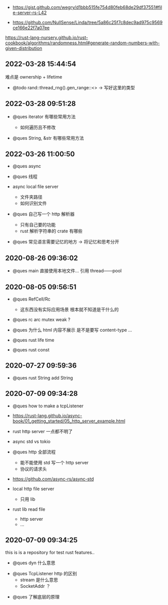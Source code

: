 - https://gist.github.com/wegry/d1bbb515fe754d80feb68de29df37551#file-server-rs-L42

- https://github.com/NullSense/Linda/tree/5a86c25f7c8dec9ad975c9569ce166e22f7a07ee

https://rust-lang-nursery.github.io/rust-cookbook/algorithms/randomness.html#generate-random-numbers-with-given-distribution

## 2022-03-28 15:44:54

难点是 ownership + lifetime

- @todo rand::thread_rng().gen_range::<> -> 写好这里的类型

## 2022-03-28 09:51:28

- @ques iterator 有哪些常用方法

  - 如何遍历且不修改

- @ques String, &str 有哪些常用方法

## 2022-03-26 11:00:50

- @ques async

- @ques 线程

- async local file server

  - 文件夹路径
  - 如何识别文件

- @ques 自己写一个 http 解析器

  - 只有自己要的功能
  - rust 解析字符串的 crate 有哪些

- @ques 常见语言需要记忆的地方 -> 将记忆和思考分开

## 2020-08-26 09:36:02

- @ques main 直接使用本地文件... 引用 thread——pool

## 2020-08-05 09:56:51

- @ques RefCell<T>/Rc<T>

  - 这东西没有实际应用场景 根本就不知道是干什么的

- @ques rc arc mutex weak ?

* @ques 为什么 html 内容不展示 是不是要写 content-type ...

* @ques rust life time

* @ques rust const

## 2020-07-27 09:59:36

- @ques rust String add String

## 2020-07-09 09:34:28

- @ques how to make a tcpListener

- https://rust-lang.github.io/async-book/01_getting_started/05_http_server_example.html

- rust http server 一点都不明了

- async std vs tokio

- @ques http 全部流程

  - 能不能使用 std 写一个 http server
  - 协议的请求头

- https://github.com/async-rs/async-std

- local http file server

  - 只用 lib

- rust lib read file
  - http server
  - ...

## 2020-07-09 09:34:25

this is is a repository for test rust features..

- @ques dyn 什么意思

* @ques TcpListener http 的区别
  - stream 是什么意思
  - SocketAddr ？

- @ques 了解底层的原理
